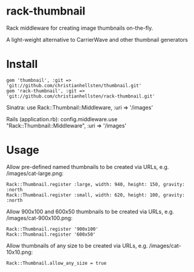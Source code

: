 rack-thumbnail
==============

Rack middleware for creating image thumbnails on-the-fly.

A light-weight alternative to CarrierWave and other thumbnail generators

Install
=======

    gem 'thumbnail', :git => 'git://github.com/christianhellsten/thumbnail.git'
    gem 'rack-thumbnail', :git => 'git://github.com/christianhellsten/rack-thumbnail.git'

Sinatra:
    use Rack::Thumbnail::Middleware, :uri => '/images'

Rails (application.rb):
    config.middleware.use "Rack::Thumbnail::Middleware", :uri => '/images'

Usage
=====

Allow pre-defined named thumbnails to be created via URLs, e.g. /images/cat-large.png:

    Rack::Thumbnail.register :large, width: 940, height: 150, gravity: :north
    Rack::Thumbnail.register :small, width: 620, height: 100, gravity: :north

Allow 900x100 and 600x50 thumbnails to be created via URLs, e.g. /images/cat-900x100.png:

    Rack::Thumbnail.register '900x100'
    Rack::Thumbnail.register '600x50'

Allow thumbnails of any size to be created via URLs, e.g. /images/cat-10x10.png:

    Rack::Thumbnail.allow_any_size = true
